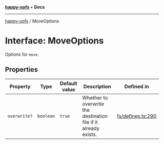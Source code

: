 [**happy-opfs**](../README.md) • **Docs**

***

[happy-opfs](../README.md) / MoveOptions

# Interface: MoveOptions

Options for `move`.

## Properties

| Property | Type | Default value | Description | Defined in |
| ------ | ------ | ------ | ------ | ------ |
| `overwrite?` | `boolean` | `true` | Whether to overwrite the destination file if it already exists. | [fs/defines.ts:290](https://github.com/JiangJie/happy-opfs/blob/41bfb9280ee562c4a8708809308f96d116edb112/src/fs/defines.ts#L290) |
